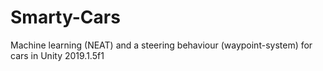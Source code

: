 # Smarty-Cars
 Machine learning (NEAT) and a steering behaviour (waypoint-system) for cars in Unity 2019.1.5f1
